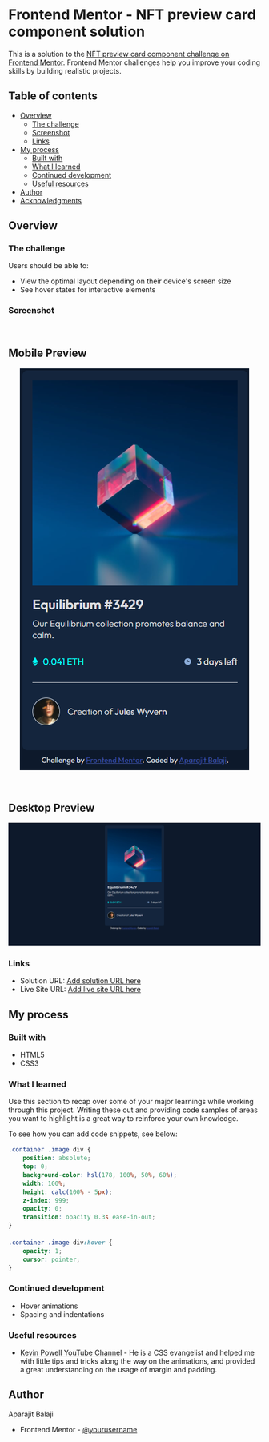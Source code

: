 # Frontend Mentor - NFT preview card component solution

This is a solution to the [NFT preview card component challenge on Frontend Mentor](https://www.frontendmentor.io/challenges/nft-preview-card-component-SbdUL_w0U). Frontend Mentor challenges help you improve your coding skills by building realistic projects. 

## Table of contents

- [Overview](#overview)
  - [The challenge](#the-challenge)
  - [Screenshot](#screenshot)
  - [Links](#links)
- [My process](#my-process)
  - [Built with](#built-with)
  - [What I learned](#what-i-learned)
  - [Continued development](#continued-development)
  - [Useful resources](#useful-resources)
- [Author](#author)
- [Acknowledgments](#acknowledgments)

## Overview

### The challenge

Users should be able to:

- View the optimal layout depending on their device's screen size
- See hover states for interactive elements

### Screenshot

<br>
<h2 >Mobile Preview</h2>
<p align="center">
  <img src="https://github.com/aparajitdotbee/nft-preview-card-component/blob/main/final-designs/mobile.png?raw=true" alt="Mobile Preview"/>
</p>
<br>
<h2 >Desktop Preview</h2>
<p align="center">
  <img src="https://github.com/aparajitdotbee/nft-preview-card-component/blob/main/final-designs/desktop.png?raw=true" alt="Mobile Preview"/>
</p>

### Links

- Solution URL: [Add solution URL here](https://your-solution-url.com)
- Live Site URL: [Add live site URL here](https://your-live-site-url.com)

## My process

### Built with

- HTML5
- CSS3

### What I learned

Use this section to recap over some of your major learnings while working through this project. Writing these out and providing code samples of areas you want to highlight is a great way to reinforce your own knowledge.

To see how you can add code snippets, see below:

```css
.container .image div {
    position: absolute;
    top: 0;
    background-color: hsl(178, 100%, 50%, 60%);
    width: 100%;
    height: calc(100% - 5px);
    z-index: 999;
    opacity: 0;
    transition: opacity 0.3s ease-in-out;
}

.container .image div:hover {
    opacity: 1;
    cursor: pointer;
}
```

### Continued development

- Hover animations
- Spacing and indentations

### Useful resources

- [Kevin Powell YouTube Channel](https://www.youtube.com/channel/UCJZv4d5rbIKd4QHMPkcABCw) - He is a CSS evangelist and helped me with little tips and tricks along the way on the animations, and provided a great understanding on the usage of margin and padding.

## Author

<p>Aparajit Balaji</p>

- Frontend Mentor - [@yourusername](https://www.frontendmentor.io/profile/aparajitdotbee)
